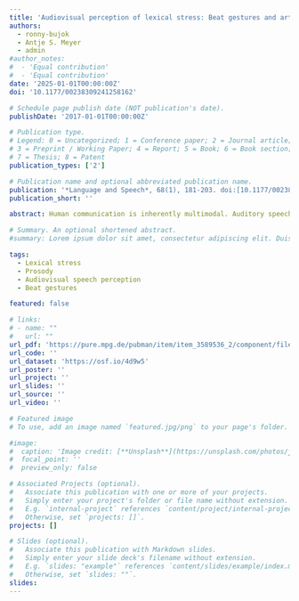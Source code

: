 ```yaml
---
title: 'Audiovisual perception of lexical stress: Beat gestures and articulatory cues'
authors:
  - ronny-bujok
  - Antje S. Meyer
  - admin
#author_notes:
#  - 'Equal contribution'
#  - 'Equal contribution'
date: '2025-01-01T00:00:00Z'
doi: '10.1177/00238309241258162'

# Schedule page publish date (NOT publication's date).
publishDate: '2017-01-01T00:00:00Z'

# Publication type.
# Legend: 0 = Uncategorized; 1 = Conference paper; 2 = Journal article;
# 3 = Preprint / Working Paper; 4 = Report; 5 = Book; 6 = Book section;
# 7 = Thesis; 8 = Patent
publication_types: ['2']

# Publication name and optional abbreviated publication name.
publication: '*Language and Speech*, 68(1), 181-203. doi:[10.1177/00238309241258162](https://doi.org/10.1177/00238309241258162)'
publication_short: ''

abstract: Human communication is inherently multimodal. Auditory speech, but also visual cues can be used to understand another talker. Most studies of audiovisual speech perception have focused on the perception of speech segments (i.e., speech sounds). However, less is known about the influence of visual information on the perception of suprasegmental aspects of speech like lexical stress. In two experiments, we investigated the influence of different visual cues (e.g., facial articulatory cues and beat gestures) on the audiovisual perception of lexical stress. We presented auditory lexical stress continua of disyllabic Dutch stress pairs together with videos of a speaker producing stress on the first or second syllable (e.g., articulating VOORnaam or voorNAAM). Moreover, we combined and fully crossed the face of the speaker producing lexical stress on either syllable with a gesturing body producing a beat gesture on either the first or second syllable. Results showed that people successfully used visual articulatory cues to stress in muted videos. However, in audiovisual conditions, we were not able to find an effect of visual articulatory cues. In contrast, we found that the temporal alignment of beat gestures with speech robustly influenced participants' perception of lexical stress. These results highlight the importance of considering suprasegmental aspects of language in multimodal contexts. 

# Summary. An optional shortened abstract.
#summary: Lorem ipsum dolor sit amet, consectetur adipiscing elit. Duis posuere tellus ac convallis placerat. Proin tincidunt magna sed ex sollicitudin condimentum.

tags:
  - Lexical stress
  - Prosody
  - Audiovisual speech perception
  - Beat gestures

featured: false

# links:
# - name: ""
#   url: ""
url_pdf: 'https://pure.mpg.de/pubman/item/item_3589536_2/component/file_3589537/Bujok%20et%20al._2024_L%26S.docx?mode=download'
url_code: ''
url_dataset: 'https://osf.io/4d9w5'
url_poster: ''
url_project: ''
url_slides: ''
url_source: ''
url_video: ''

# Featured image
# To use, add an image named `featured.jpg/png` to your page's folder.

#image:
#  caption: 'Image credit: [**Unsplash**](https://unsplash.com/photos/jdD8gXaTZsc)'
#  focal_point: ''
#  preview_only: false

# Associated Projects (optional).
#   Associate this publication with one or more of your projects.
#   Simply enter your project's folder or file name without extension.
#   E.g. `internal-project` references `content/project/internal-project/index.md`.
#   Otherwise, set `projects: []`.
projects: []

# Slides (optional).
#   Associate this publication with Markdown slides.
#   Simply enter your slide deck's filename without extension.
#   E.g. `slides: "example"` references `content/slides/example/index.md`.
#   Otherwise, set `slides: ""`.
slides:
---
```


<!-- THIS MARKDOWN BIT IS CURRENTLY COMMENTED OUT









{{% callout note %}}
Click the _Cite_ button above to demo the feature to enable visitors to import publication metadata into their reference management software.
{{% /callout %}}

Supplementary notes can be added here, including [code and math](https://wowchemy.com/docs/content/writing-markdown-latex/).
-->
